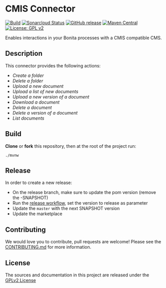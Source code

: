 # CMIS Connector

[![Build](https://github.com/bonitasoft/bonita-connector-cmis/actions/workflows/build.yml/badge.svg)](https://github.com/bonitasoft/bonita-connector-cmis/actions/workflows/build.yml)
[![Sonarcloud Status](https://sonarcloud.io/api/project_badges/measure?project=bonitasoft_bonita-connector-cmis&metric=alert_status)](https://sonarcloud.io/dashboard?id=bonitasoft_bonita-connector-cmis)
[![GitHub release](https://img.shields.io/github/v/release/bonitasoft/bonita-connector-cmis?color=blue&label=Release)](https://github.com/bonitasoft/bonita-connector-cmis/releases)
[![Maven Central](https://img.shields.io/maven-central/v/org.bonitasoft.connectors/bonita-connector-cmis.svg?label=Maven%20Central&color=orange)](https://search.maven.org/search?q=g:%22org.bonitasoft.connectors%22%20AND%20a:%22bonita-connector-cmis%22)
[![License: GPL v2](https://img.shields.io/badge/License-GPL%20v2-yellow.svg)](https://www.gnu.org/licenses/old-licenses/gpl-2.0.en.html)

Enables interactions in your Bonita processes with a CMIS compatible CMS.

## Description

This connector provides the following actions:
* _Create a folder_
* _Delete a folder_
* _Upload a new document_
* _Upload a list of new documents_
* _Upload a new version of a document_
* _Download a document_
* _Delete a document_
* _Delete a version of a document_
* _List documents_

## Build

__Clone__ or __fork__ this repository, then at the root of the project run:

`./mvnw`

## Release

In order to create a new release:
- On the release branch, make sure to update the pom version (remove the -SNAPSHOT)
- Run the [release workflow](https://github.com/bonitasoft/bonita-connector-cmis/actions/workflows/release.yml), set the version to release as parameter
- Update the `master` with the next SNAPSHOT version
- Update the marketplace

## Contributing

We would love you to contribute, pull requests are welcome! Please see the [CONTRIBUTING.md](CONTRIBUTING.md) for more information.

## License

The sources and documentation in this project are released under the [GPLv2 License](LICENSE)
